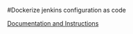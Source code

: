#Dockerize jenkins configuration as code

[Documentation and Instructions](https://www.digitalocean.com/community/tutorials/how-to-automate-jenkins-setup-with-docker-and-jenkins-configuration-as-code)